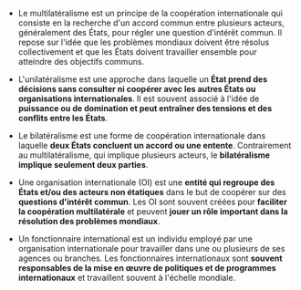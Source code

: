 -   Le multilatéralisme est un principe de la coopération internationale qui consiste en la recherche d'un accord commun entre plusieurs acteurs, généralement des États, pour régler une question d'intérêt commun. Il repose sur l'idée que les problèmes mondiaux doivent être résolus collectivement et que les États doivent travailler ensemble pour atteindre des objectifs communs.

-   L'unilatéralisme est une approche dans laquelle un **État prend des décisions sans consulter ni coopérer avec les autres États ou organisations internationales**. Il est souvent associé à l'idée de **puissance ou de domination et peut entraîner des tensions et des conflits entre les États**.

-   Le bilatéralisme est une forme de coopération internationale dans laquelle **deux États concluent un accord ou une entente**. Contrairement au multilatéralisme, qui implique plusieurs acteurs, le **bilatéralisme implique seulement deux parties**.

-   Une organisation internationale (OI) est une **entité qui regroupe des États et/ou des acteurs non étatiques** dans le but de coopérer sur des **questions d'intérêt commun**. Les OI sont souvent créées pour **faciliter la coopération multilatérale** et peuvent **jouer un rôle important dans la résolution des problèmes mondiaux**.

-   Un fonctionnaire international est un individu employé par une organisation internationale pour travailler dans une ou plusieurs de ses agences ou branches. Les fonctionnaires internationaux sont **souvent responsables de la mise en œuvre de politiques et de programmes internationaux** et travaillent souvent à l'échelle mondiale.